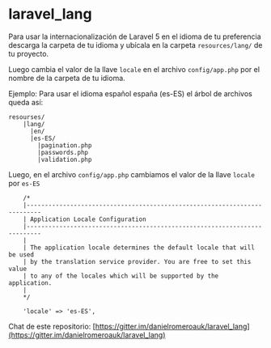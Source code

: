 # laravel_lang

Para usar la internacionalización de Laravel 5 en el idioma de tu preferencia descarga la carpeta de tu idioma y ubícala en la carpeta <code>resources/lang/</code> de tu proyecto.

Luego cambia el valor de la llave <code>locale</code> en el archivo <code>config/app.php</code> por el nombre de la carpeta de tu idioma.
 
Ejemplo: Para usar el idioma español españa (es-ES) el árbol de archivos queda así:

```
resourses/
    |lang/
      |en/
      |es-ES/
        |pagination.php
        |passwords.php
        |validation.php
```

Luego, en el archivo <code>config/app.php</code> cambiamos el valor de la llave <code>locale</code> por <code>es-ES</code>

```
	/*
	|--------------------------------------------------------------------------
	| Application Locale Configuration
	|--------------------------------------------------------------------------
	|
	| The application locale determines the default locale that will be used
	| by the translation service provider. You are free to set this value
	| to any of the locales which will be supported by the application.
	|
	*/

	'locale' => 'es-ES',
```
 
Chat de este repositorio: [https://gitter.im/danielromeroauk/laravel_lang](https://gitter.im/danielromeroauk/laravel_lang)